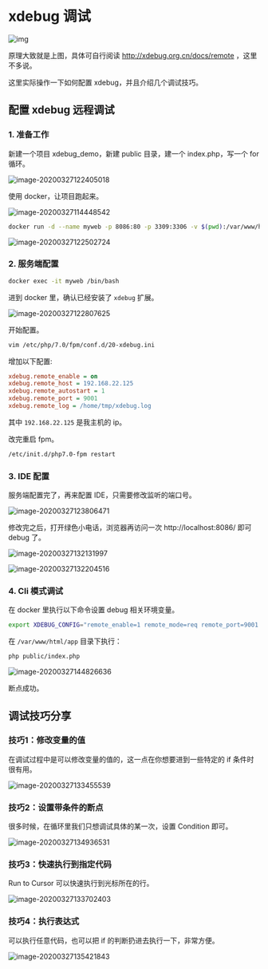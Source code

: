 # xdebug 调试





![img](https://tva1.sinaimg.cn/large/00831rSTly1gd8b74yhjig30g6066q2y.gif)



原理大致就是上图，具体可自行阅读 http://xdebug.org.cn/docs/remote ，这里不多说。



这里实际操作一下如何配置 xdebug，并且介绍几个调试技巧。



## 配置 xdebug 远程调试

### 1. 准备工作

新建一个项目 xdebug_demo，新建 public 目录，建一个 index.php，写一个 for 循环。

![image-20200327122405018](https://tva1.sinaimg.cn/large/00831rSTly1gd8ddd3ilpj30kh07qn0j.jpg)

使用 docker，让项目跑起来。

![image-20200327114448542](https://tva1.sinaimg.cn/large/00831rSTly1gd8c8ib1nrj318q02a768.jpg)

```bash
docker run -d --name myweb -p 8086:80 -p 3309:3306 -v $(pwd):/var/www/html/app laraedit/laraedit
```



![image-20200327122502724](https://tva1.sinaimg.cn/large/00831rSTly1gd8decyrjyj309609rmxe.jpg)

### 2. 服务端配置

```bash
docker exec -it myweb /bin/bash
```

进到 docker 里，确认已经安装了 `xdebug` 扩展。

![image-20200327122807625](https://tva1.sinaimg.cn/large/00831rSTly1gd8dhkpewij30ke02maan.jpg)

开始配置。

```bash
vim /etc/php/7.0/fpm/conf.d/20-xdebug.ini
```

增加以下配置:

```ini
xdebug.remote_enable = on
xdebug.remote_host = 192.168.22.125
xdebug.remote_autostart = 1
xdebug.remote_port = 9001
xdebug.remote_log = /home/tmp/xdebug.log
```

其中 `192.168.22.125` 是我主机的 ip。

改完重启 fpm。

```bash
/etc/init.d/php7.0-fpm restart
```



### 3. IDE 配置

服务端配置完了，再来配置 IDE，只需要修改监听的端口号。

![image-20200327123806471](https://tva1.sinaimg.cn/large/00831rSTly1gd8drylw2tj31hc0tdqky.jpg)

修改完之后，打开绿色小电话，浏览器再访问一次 http://localhost:8086/ 即可 debug 了。

![image-20200327132131997](https://tva1.sinaimg.cn/large/00831rSTly1gd8f158uotj31hc0tdaur.jpg)

![image-20200327132204516](https://tva1.sinaimg.cn/large/00831rSTly1gd8f1prrjij31hc0td4qp.jpg)



### 4. Cli 模式调试

在 docker 里执行以下命令设置 debug 相关环境变量。

```bash
export XDEBUG_CONFIG="remote_enable=1 remote_mode=req remote_port=9001 remote_host=192.168.22.125 remote_connect_back=0"
```

在 `/var/www/html/app` 目录下执行：

```bash
php public/index.php
```

![image-20200327144826636](https://tva1.sinaimg.cn/large/00831rSTly1gd8hjkyp93j31hc0tdx4d.jpg)

断点成功。



##  调试技巧分享

### 技巧1：修改变量的值

在调试过程中是可以修改变量的值的，这一点在你想要进到一些特定的 if 条件时很有用。

![image-20200327133455539](https://tva1.sinaimg.cn/large/00831rSTly1gd8ff33otkj312o0taqqh.jpg)

### 技巧2：设置带条件的断点

很多时候，在循环里我们只想调试具体的某一次，设置 Condition 即可。

![image-20200327134936531](https://tva1.sinaimg.cn/large/00831rSTly1gd8fucvhzoj31hc0tdh7y.jpg)



### 技巧3：快速执行到指定代码

Run to Cursor 可以快速执行到光标所在的行。

![image-20200327133702403](https://tva1.sinaimg.cn/large/00831rSTly1gd8fha9jsxj30uw0u04qp.jpg)

### 技巧4：执行表达式

可以执行任意代码，也可以把 if 的判断扔进去执行一下，非常方便。

![image-20200327135421843](https://tva1.sinaimg.cn/large/00831rSTly1gd8fzb3du5j31hc0tdnh8.jpg)


